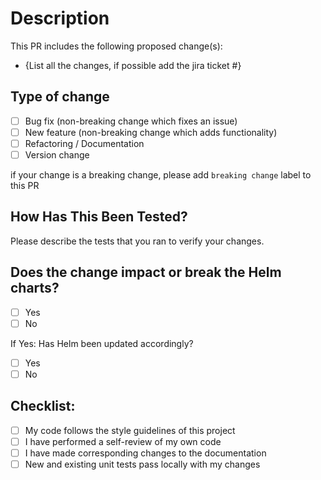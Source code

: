 # Description

This PR includes the following proposed change(s):

- {List all the changes, if possible add the jira ticket #}

## Type of change

- [ ] Bug fix (non-breaking change which fixes an issue)
- [ ] New feature (non-breaking change which adds functionality)
- [ ] Refactoring / Documentation
- [ ] Version change

if your change is a breaking change, please add `breaking change` label to this PR

## How Has This Been Tested?

Please describe the tests that you ran to verify your changes.

## Does the change impact or break the Helm charts?

- [ ] Yes
- [ ] No

If Yes: Has Helm been updated accordingly?

- [ ] Yes
- [ ] No

## Checklist:

- [ ] My code follows the style guidelines of this project
- [ ] I have performed a self-review of my own code
- [ ] I have made corresponding changes to the documentation
- [ ] New and existing unit tests pass locally with my changes